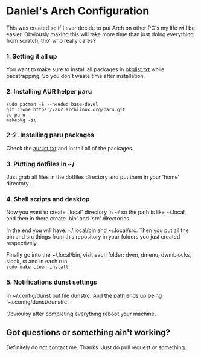 # Daniel's Arch Configuration
This was created so if I ever decide to put Arch on other PC's my life will be easier.
Obviously making this will take more time than just doing everything from scratch, tho' who really cares?

### 1. Setting it all up
You want to make sure to install all packages in [pkglist.txt](https://github.com/danielradosa/dac/blob/main/pkglist.txt) while pacstrapping.
So you don't waste time after installation.

### 2. Installing AUR helper paru
`sudo pacman -S --needed base-devel`  
`git clone https://aur.archlinux.org/paru.git`  
`cd paru`  
`makepkg -si`  

### 2-2. Installing paru packages
Check the [aurlist.txt](https://github.com/danielradosa/dac/blob/main/aurlist.txt) and install all of the packages.

### 3. Putting dotfiles in ~/
Just grab all files in the dotfiles directory and put them in your 'home' directory.

### 4. Shell scripts and desktop
Now you want to create '.local' directory in ~/ so the path is like ~/.local,
and then in there create 'bin' and 'src' directories.

In the end you will have: ~/.local/bin and ~/.local/src.
Then you put all the bin and src things from this repository in your folders you just created respectively.

Finally go into the ~/.local/bin, visit each folder: dwm, dmenu, dwmblocks, slock, st
and in each run:  
`sudo make clean install`

### 5. Notifications dunst settings
In ~/.config/dunst put file dunstrc.
And the path ends up being '~/.config/dunst/dunstrc'.

Obvioulsy after completing everything reboot your machine.

## Got questions or something ain't working?
Definitely do not contact me. Thanks.
Just do pull request or something.
